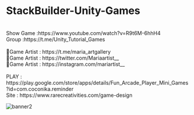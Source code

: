 # StackBuilder-Unity-Games
<br />
Show Game :https://www.youtube.com/watch?v=R9t6M-6hhH4<br />
Group :https://t.me/Unity_Tutorial_Games<br /><br />
🎨Game Artist : https://t.me/maria_artgallery<br />
🎨Game Artist : https://twitter.com/Mariaartist__<br />
🎨Game Artist : https://instagram.com/mariartist__<br /><br />
PLAY : https://play.google.com/store/apps/details/Fun_Arcade_Player_Mini_Games?id=com.coconika.reminder<br />
Site : https://www.rarecreativities.com/game-design <br />

![banner2](https://user-images.githubusercontent.com/83016119/212993015-ec8009e6-ecd1-4aab-87b3-bb426238e742.png)
